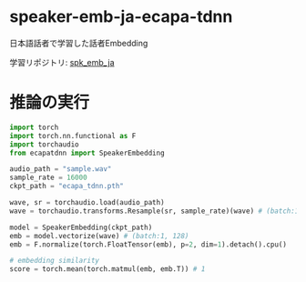 # speaker-emb-ja-ecapa-tdnn

日本語話者で学習した話者Embedding

学習リポジトリ: [spk_emb_ja](https://github.com/k-washi/spk_emb_ja)

# 推論の実行

```python
import torch
import torch.nn.functional as F
import torchaudio
from ecapatdnn import SpeakerEmbedding

audio_path = "sample.wav"
sample_rate = 16000
ckpt_path = "ecapa_tdnn.pth"

wave, sr = torchaudio.load(audio_path)
wave = torchaudio.transforms.Resample(sr, sample_rate)(wave) # (batch:1, wave length)

model = SpeakerEmbedding(ckpt_path)
emb = model.vectorize(wave) # (batch:1, 128)
emb = F.normalize(torch.FloatTensor(emb), p=2, dim=1).detach().cpu()

# embedding similarity
score = torch.mean(torch.matmul(emb, emb.T)) # 1
```